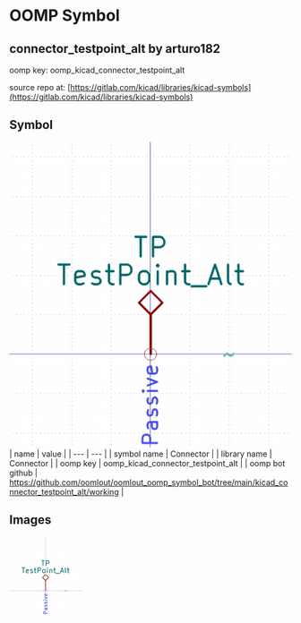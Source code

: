 # OOMP Symbol  
## connector_testpoint_alt  by arturo182  
  
oomp key: oomp_kicad_connector_testpoint_alt  
  
source repo at: [https://gitlab.com/kicad/libraries/kicad-symbols](https://gitlab.com/kicad/libraries/kicad-symbols)  
## Symbol  
  
[![working.png](working_600.png)](working.png)  
| name | value | 
| --- | --- | 
| symbol name | Connector | 
| library name | Connector | 
| oomp key | oomp_kicad_connector_testpoint_alt | 
| oomp bot github | https://github.com/oomlout/oomlout_oomp_symbol_bot/tree/main/kicad_connector_testpoint_alt/working | 
## Images  
  
[![working.png](working_140.png)](working.png)  
